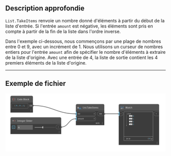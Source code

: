 ## Description approfondie
`List.TakeItems` renvoie un nombre donné d'éléments à partir du début de la liste d'entrée. Si l'entrée `amount` est négative, les éléments sont pris en compte à partir de la fin de la liste dans l'ordre inverse.

Dans l'exemple ci-dessous, nous commençons par une plage de nombres entre 0 et 9, avec un incrément de 1. Nous utilisons un curseur de nombres entiers pour l'entrée `amount` afin de spécifier le nombre d'éléments à extraire de la liste d'origine. Avec une entrée de 4, la liste de sortie contient les 4 premiers éléments de la liste d'origine.
___
## Exemple de fichier

![List.TakeItems](./DSCore.List.TakeItems_img.jpg)
